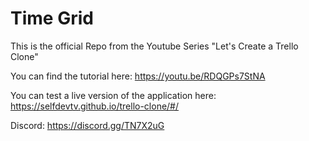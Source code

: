# Time Grid

This is the official Repo from the Youtube Series "Let's Create a Trello Clone"

You can find the tutorial here: https://youtu.be/RDQGPs7StNA

You can test a live version of the application here: https://selfdevtv.github.io/trello-clone/#/

Discord: https://discord.gg/TN7X2uG
